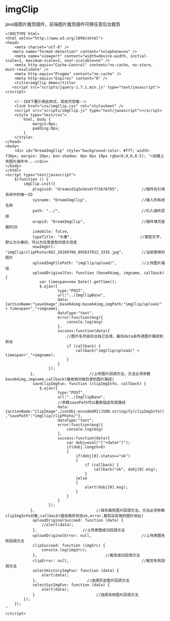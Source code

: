 ﻿# imgClip
java版图片裁剪插件，前端图片裁剪插件可换任意后台裁剪

`<!DOCTYPE html>`  
`<html xmlns="http://www.w3.org/1999/xhtml">`  
`<head>`  
`    <meta charset="utf-8" />`  
`   <meta name="format-detection" content="telephone=no" />`  
`    <meta name="viewport" content="width=device-width, initial-scale=1, maximum-scale=1, user-scalable=no" />`  
`    <meta http-equiv="Cache-Control" content="no-cache, no-store, must-revalidate" />`  
`    <meta http-equiv="Pragma" content="no-cache" />`  
`    <meta http-equiv="Expires" content="0" />`  
`    <title>imgClip demo</title>`  
`    <script src="scripts/jquery-1.7.1.min.js" type="text/javascript"></script>    `  
`    `  
`    <!--IE8下要引用此样式，其他可忽略-->`  
`    <link href="css/imgClip.css" rel="stylesheet" />`  
`    <script src="scripts/imgClip.js" type="text/javascript"></script>`  
`    <style type="text/css">`  
`        html, body {`  
`            margin:0px;`  
`            padding:0px;`  
`        }`  
`    </style>`  
`</head>`  
`<body>`  
`    <div id="DreamImgClip" style="background-color: #fff; width: 736px; margin: 20px; box-shadow: 0px 0px 10px rgba(0,0,0,0.5); ">加载上传图片插件中...</div>`  
`</body>`  
`</html>`  
`<script type="text/javascript">`  
`    $(function () {`  
`        imgClip.init({`  
`            pluginid: "dreamid1q2w3esdrft5678765",          //插件在引用系统中的唯一ID`  
`            sysname: "DreamImgClip",                        //接入的系统名称`  
`            path: "../",                                    //引入插件层级`  
`            wrapid: "DreamImgClip",                         //插件填充容器的ID`  
`            ismobile: false,`  
`            typeTitle: "头像",                              //类型文字，默认为头像的，可以为任意类型的提示信息`  
`            nowImgUrl: "imgClip/clipPhoto/662_20160706_095837812_3335.jpg",        //当前使用的图片`  
`            uploadImgFilePath: "imgClip/upload/",           //上传图片路径`  
`            uploadOriginalFun: function (base64img, imgname, callback) {`  
`            	var timespan=new Date().getTime();`  
`				$.ajax({`  
`						type:"POST",`  
`						url:"../ImgClipBase",`  
`						data:{actionName:"saveImage",base64img:base64img,imgPath:"imgClip/upload/" + timespan+"_"+imgname},`  
`						dataType:"text",`  
`						error:function(msg){`  
`							console.log(msg)`  
`						},`  
`						success:function(data){`  
`							//图片名可由后台自己生成，最后data会传递图片路径到前台`  
`			                if (callback) {`  
`			                    callback("imgClip/upload/" + timespan+"_"+imgname);`  
`			                }`  
`						}`  
`					});`  
`           },                        //上传图片回调方法，方法必须参数base64img,imgname,callback(接收相对根目录的图片路径)`  
`            saveClipImgFun: function (clipImgInfo, callback) {`  
`				$.ajax({`  
`						type:"POST",`  
`						url:"../ImgClipBase",`  
`						//参数savePath可以重新指定存放路径`  
`						data:{actionName:"clipImage",jsonObj:encodeURI(JSON.stringify(clipImgInfo)),"savePath":"imgClip/clipPhoto/"},`  
`						dataType:"text",`  
`						error:function(msg){`  
`							console.log(msg)`  
`						},`  
`						success:function(data){`  
`							var dobj=eval("["+data+"]");`  
`							if(dobj.length>0)`  
`							{`  
`								if(dobj[0].status=="ok")`  
`								{`  
`					                if (callback) {`  
`					                    callback("ok", dobj[0].msg);`  
`					                }`  
`								}else`  
`								{`  
`									alert(dobj[0].msg);`  
`								}`  
`							}`  
`						}`  
`					});`  
`           },                           //保存裁剪图片回调方法，方法必须参数clipImgInfo对象,callback(接收裁剪状态ok,error,裁剪后存放的图片地址)`  
`            uploadOriginalSucceed: function (data) {`  
`                //alert(data);`  
`            },                    //上传原图成功回调方法`  
`            uploadOriginalError: null,                      //上传原图失败回调方法`  
`            clipSucceed: function (imgSrc) {`  
`                console.log(imgSrc);`  
`            },                              //裁剪成功回调方法`  
`            clipError: null,                                //裁剪失败回调方法`  
`            selectHistoryImgFun: function (data) {`  
`                alert(data);`  
`            },                      //选择历史图片回调方法`  
`            selectSysImgFun: function (data) {`  
`                alert(data);`  
`            }                           //选择系统图片回调方法`  
`        });`  
`    });`  
``  
`</script>`  